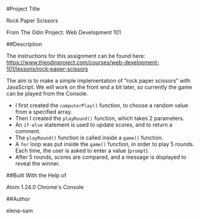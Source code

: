#Project Title

Rock Paper Scissors

From The Odin Project: Web Development 101

##Description

The instructions for this assignment can be found here:
https://www.theodinproject.com/courses/web-development-101/lessons/rock-paper-scissors

The aim is to make a simple implementation of “rock paper scissors” with JavaScript. We will work on the front end a bit later, so currently the game can be played from the Console.

- I first created the `computerPlay()` function, to choose a random value from a specified array.
- Then I created the `playRound()` function, which takes 2 parameters.
- An `if-else` statement is used to update scores, and to return a comment.
- The `playRound()` function is called inside a `game()` function.
- A `for` loop was put inside the `game()` function, in order to play 5 rounds. Each time, the user is asked to enter a value (`prompt`).
- After 5 rounds, scores are compared, and a message is displayed to reveal the winner.

##Built With the Help of

Atom 1.24.0
Chrome's Console

##Author

elena-sam
